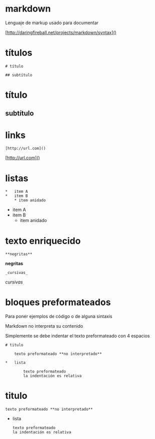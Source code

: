 # markdown

Lenguaje de markup usado para documentar

[http://daringfireball.net/projects/markdown/syntax]()

# títulos

    # título

    ## subtítulo

# título

## subtítulo

# links

    [http://url.com]()

[http://url.com]()

# listas

    *   item A
    *   item B
        * item anidado

*   item A
*   item B
    * item anidado

# texto enriquecido

    **negritas**

**negritas**

    _cursivas_

_cursivas_

# bloques preformateados

Para poner ejemplos de código o de alguna sintaxis

Markdown no interpreta su contenido

Simplemente se debe indentar el texto preformateado con 4 espacios

    # titulo

        texto preformateado **no interpretado**

    *   lista

            texto preformateado
            la indentación es relativa

# titulo

    texto preformateado **no interpretado**

*   lista

        texto preformateado
        la indentación es relativa

